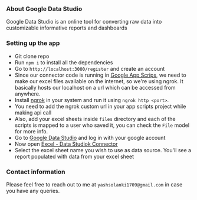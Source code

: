 ### About Google Data Studio
Google Data Studio is an online tool for converting raw data into customizable informative reports and dashboards

### Setting up the app
- Git clone repo
- Run `npm i` to install all the dependencies
- Go to `http://localhost:3000/register` and create an account
- Since our connector code is running in [Google App Scrips](https://developers.google.com/apps-script), we need to make our excel files available on the internet, so we're using ngrok. It basically hosts our localhost on a url which can be accessed from anywhere.
- Install [ngrok](https://ngrok.com/) in your system and run it using `ngrok http <port>`.
- You need to add the ngrok custom url in your app scripts project while making api call
- Also, add your excel sheets inside `files` directory and each of the scripts is mapped to a user who saved it, you can check the `File` model for more info.
- Go to [Google Data Studio](https://datastudio.google.com/overview) and log in with your google account
- Now open [Excel - Data Studiok Connector ](https://datastudio.google.com/u/0/datasources/create?connectorId=AKfycbwRZOVwzL4QpOiX4sCXhrr_q9k6_itMNAuxTtJfOYHR)
-  Select the excel sheet name you wish to use as data source. You'll see a report populated with data from your excel sheet

### Contact information
Please feel free to reach out to me at `yashsolanki1709@gmail.com` in case you have any queries.